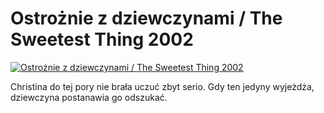 Ostrożnie z dziewczynami / The Sweetest Thing 2002 
=============
[![Ostrożnie z dziewczynami / The Sweetest Thing 2002 ](http://vidos.pl/images/player.gif)](http://vidos.pl/ostroznie-z-dziewczynami-the-sweetest-thing-2002)

 Christina do tej pory nie brała uczuć zbyt serio. Gdy ten jedyny wyjeżdża, dziewczyna postanawia go odszukać.
